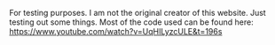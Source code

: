 For testing purposes.
I am not the original creator of this website.
Just testing out some things.
Most of the code used can be found here: https://www.youtube.com/watch?v=UqHILyzcULE&t=196s
